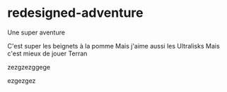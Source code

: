 # redesigned-adventure
Une super aventure

C'est super les beignets à la pomme
Mais j'aime aussi les Ultralisks
Mais c'est mieux de jouer Terran

zezgzezggege

ezgezgez

